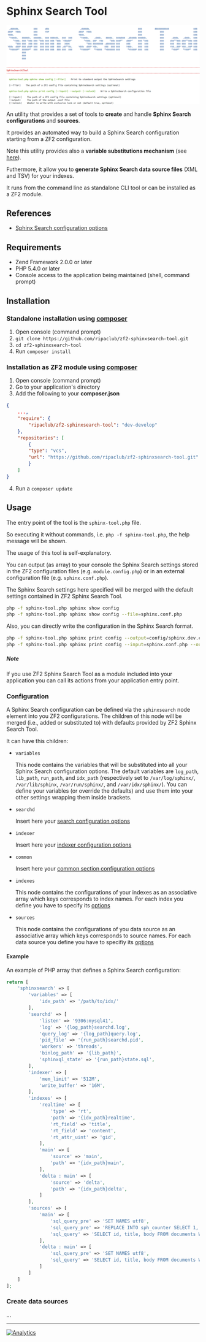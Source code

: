 Sphinx Search Tool
==================

![Help message](help-img.png "Help message")

An utility that provides a set of tools to **create** and handle **Sphinx Search configurations** and **sources**.

It provides an automated way to build a Sphinx Search configuration starting from a ZF2 configuration.

Note this utility provides also a **variable substitutions mechanism** (see [here](#configuration)).

Futhermore, it allow you to **generate Sphinx Search data source files** (XML and TSV) for your indexes.

It runs from the command line as standalone CLI tool or can be installed as a ZF2 module.

## References

- [Sphinx Search configuration options](http://sphinxsearch.com/docs/current.html#conf-reference)

## Requirements
 * Zend Framework 2.0.0 or later
 * PHP 5.4.0 or later
 * Console access to the application being maintained (shell, command prompt)

## Installation

### Standalone installation using [composer](http://getcomposer.org)

 1. Open console (command prompt)
 2. `git clone https://github.com/ripaclub/zf2-sphinxsearch-tool.git`
 3. `cd zf2-sphinxsearch-tool`
 4. Run `composer install`

### Installation as ZF2 module using [composer](http://getcomposer.org)

 1. Open console (command prompt)
 2. Go to your application's directory
 3. Add the following to your **composer.json**

```json
{
    ...,
    "require": {
        "ripaclub/zf2-sphinxsearch-tool": "dev-develop"
    },
    "repositories": [
        {
        "type": "vcs",
        "url": "https://github.com/ripaclub/zf2-sphinxsearch-tool.git"
        }
    ]
}
```

 4. Run a `composer update`

## Usage

The entry point of the tool is the `sphinx-tool.php` file.

So executing it without commands, i.e. `php -f sphinx-tool.php`, the help message will be shown.

The usage of this tool is self-explanatory.

You can output (as array) to your console the Sphinx Search settings stored in the ZF2 configuration files (e.g. `module.config.php`) or in an external configuration file (e.g. `sphinx.conf.php`).

The Sphinx Search settings here specified will be merged with the default settings contained in ZF2 Sphinx Search Tool.

```bash
php -f sphinx-tool.php sphinx show config
php -f sphinx-tool.php sphinx show config --file=sphinx.conf.php
```

Also, you can directly write the configuration in the Sphinx Search format.

```bash
php -f sphinx-tool.php sphinx print config --output=config/sphinx.dev.conf
php -f sphinx-tool.php sphinx print config --input=sphinx.conf.php --output=config/sphinx.dev.conf
```

##### Note

If you use ZF2 Sphinx Search Tool as a module included into your application you can call its actions from your application entry point.

### Configuration

A Sphinx Search configuration can be defined via the `sphinxsearch` node element into you ZF2 configurations. The children of this node will be merged (i.e., added or substituted to) with defaults provided by ZF2 Sphinx Search Tool.

It can have this children:

- `variables`

    This node contains the variables that will be substituted into all your Sphinx Search configuration options.
    The default variables are `log_path`, `lib_path`, `run_path`, and `idx_path` (respectively set to `/var/log/sphinx/`, `/var/lib/sphinx`, `/var/run/sphinx/`, and `/var/idx/sphinx/`).
    You can define your variables (or override the defaults) and use them into your other settings wrapping them inside brackets.

- `searchd`

    Insert here your [search configuration options](http://sphinxsearch.com/docs/current.html#confgroup-searchd)

- `indexer`

    Insert here your [indexer configuration options](http://sphinxsearch.com/docs/current.html#confgroup-indexer)
    
- `common`

    Insert here your [common section configuration options](http://sphinxsearch.com/docs/current.html#confgroup-common)

- `indexes`

    This node contains the configurations of your indexes as an associative array which keys corresponds to index names.
    For each index you define you have to specify its [options](http://sphinxsearch.com/docs/current.html#confgroup-index)

- `sources`

    This node contains the configurations of you data source as an associative array which keys corresponds to source names.
    For each data source you define you have to specifiy its [options](http://sphinxsearch.com/docs/current.html#confgroup-source)
    
#### Example

An example of PHP array that defines a Sphinx Search configuration:

```php
return [
    'sphinxsearch' => [
        'variables' => [
            'idx_path' => '/path/to/idx/'
        ],
        'searchd' => [
            'listen' => '9306:mysql41',
            'log' => '{log_path}searchd.log',
            'query_log' => '{log_path}query.log',
            'pid_file' => '{run_path}searchd.pid',
            'workers' => 'threads',
            'binlog_path' => '{lib_path}',
            'sphinxql_state' => '{run_path}state.sql',
        ],
        'indexer' => [
            'mem_limit' => '512M',
            'write_buffer' => '16M',
        ],
        'indexes' => [
            'realtime' => [
                'type' => 'rt',
                'path' => '{idx_path}realtime',
                'rt_field' => 'title',
                'rt_field' => 'content',
                'rt_attr_uint' => 'gid',
            ],
            'main' => [
                'source' => 'main',
                'path' => '{idx_path}main',
            ],
            'delta : main' => [
                'source' => 'delta',
                'path' => '{idx_path}delta',
            ]
        ],
        'sources' => [
            'main' => [
                'sql_query_pre' => 'SET NAMES utf8',
                'sql_query_pre' => 'REPLACE INTO sph_counter SELECT 1, MAX(id) FROM documents',
                'sql_query' => 'SELECT id, title, body FROM documents WHERE id<=(SELECT max_doc_id FROM sph_counter WHERE counter_id=1)',
            ],
            'delta : main' => [
                'sql_query_pre' => 'SET NAMES utf8',
                'sql_query' => 'SELECT id, title, body FROM documents WHERE id>(SELECT max_doc_id FROM sph_counter WHERE counter_id=1)',
            ]
        ]
    ]
];
```

### Create data sources

...

---

[![Analytics](https://ga-beacon.appspot.com/UA-49655829-1/ripaclub/zf2-sphinxsearch-tool)](https://github.com/igrigorik/ga-beacon)
